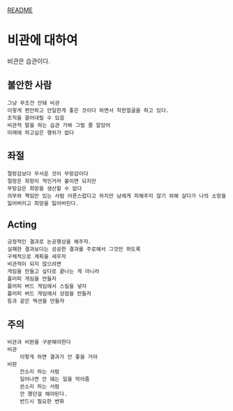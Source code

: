 [README](../README.md)

# 비관에 대하여
비관은 습관이다.

## 불안한 사람
    그냥 무조건 안돼 비관
    이렇게 편안하고 안일한게 좋은 것이다 하면서 착한얼굴을 하고 있다.
    조직을 끌어내릴 수 있음
    비관적 말을 하는 습관 거봐 그럴 줄 알았어
    미래에 하고싶은 행위가 없다

## 좌절
    절망감보다 무서운 것이 무망감이다
    절망은 희망이 꺽인거라 붙이면 되지만
    무망감은 희망을 생산할 수 없다
    의무와 책임만 있는 사람 어른스럽다고 하지만 남에게 피해주지 않기 위해 살다가 나의 소망을 잃어버리고 희망을 잃어버린다.

## Acting
    긍정적인 결과로 논공행상을 해주자.
    실패한 결과보다는 성공한 결과를 주로해서 그것만 하도록 
    구체적으로 계획을 세우자
    비관적이 되지 않으려면 
    게임을 만들고 싶다로 끝나는 게 아니라
    플러피 게임을 만들자
    플러피 버드 게임에서 스킬을 넣자
    플러피 버드 게임에서 상점을 만들자
    등과 같은 액션을 만들자

## 주의
    비관과 비판을 구분해야한다
    비관
        이렇게 하면 결과가 안 좋을 거야
    비판
        잔소리 하는 사람 
        일어나면 안 돼는 일을 막아줌
        쓴소리 하는 사람
        안 했던걸 해야된다. 
        반드시 필요한 변화